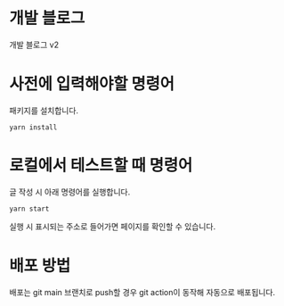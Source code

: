 # 개발 블로그

개발 블로그 v2

# 사전에 입력해야할 명령어

패키지를 설치합니다.

```
yarn install
```

# 로컬에서 테스트할 때 명령어

글 작성 시 아래 명령어를 실행합니다.

```
yarn start
```

실행 시 표시되는 주소로 들어가면 페이지를 확인할 수 있습니다.

# 배포 방법

배포는 git main 브랜치로 push할 경우 git action이 동작해 자동으로 배포됩니다.
